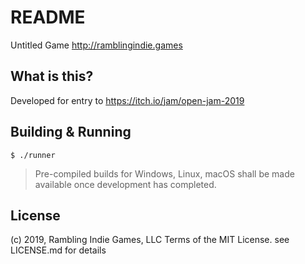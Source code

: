 # README

Untitled Game
http://ramblingindie.games

## What is this?

Developed for entry to https://itch.io/jam/open-jam-2019


## Building & Running

```
$ ./runner
```

> Pre-compiled builds for Windows, Linux, macOS shall be made available once development has completed.

## License
(c) 2019, Rambling Indie Games, LLC
Terms of the MIT License. see LICENSE.md for details

